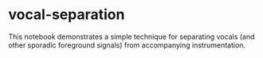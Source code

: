 # vocal-separation

This notebook demonstrates a simple technique for separating vocals (and other sporadic foreground signals) from accompanying instrumentation.
